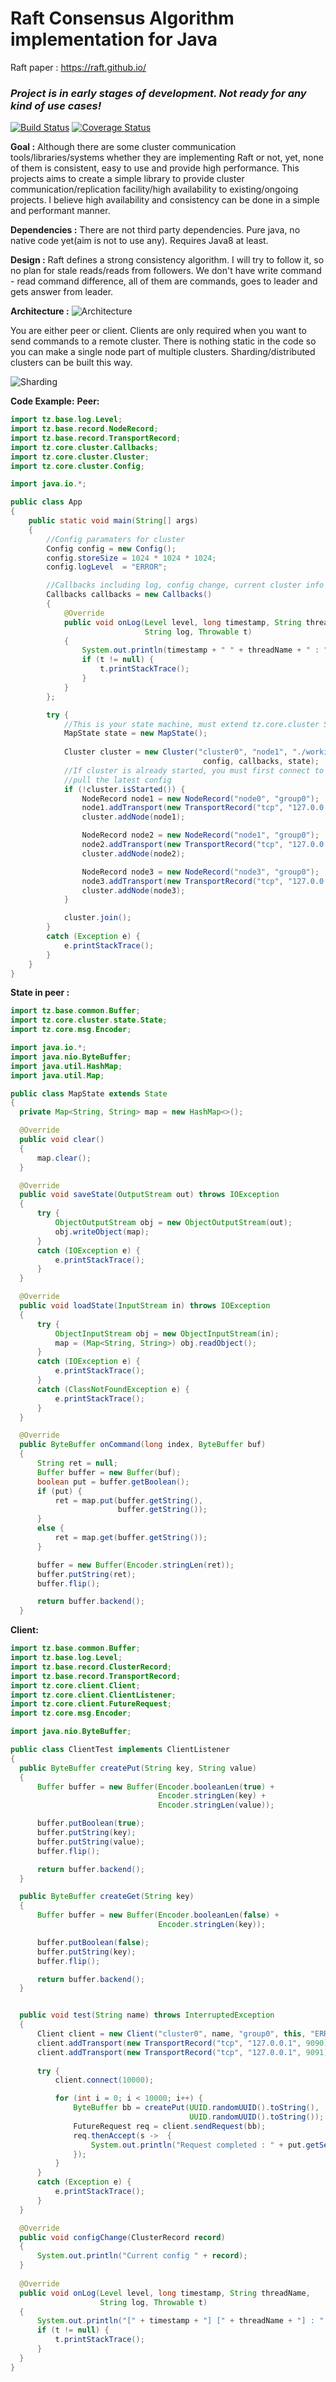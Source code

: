 # Raft Consensus Algorithm implementation for Java

Raft paper : https://raft.github.io/

### ***Project is in early stages of development. Not ready for any kind of use cases!***


[![Build Status](https://travis-ci.org/tezc/tzRaft.svg?branch=master)](https://travis-ci.org/tezc/tzRaft)
[![Coverage Status](https://coveralls.io/repos/github/tezc/tzraft/badge.svg?branch=master)](https://coveralls.io/github/tezc/tzraft?branch=master)

**Goal :** Although there are some cluster communication tools/libraries/systems whether they are implementing Raft or not, yet, 
none of them is consistent, easy to use and provide high performance. This projects aims to create a simple library to provide cluster communication/replication facility/high availability to existing/ongoing projects. I believe high availability and consistency can be done
in a simple and performant manner.

**Dependencies :** There are not third party dependencies. Pure java, no native code yet(aim is not to use any). Requires Java8 at least.

**Design :** Raft defines a strong consistency algorithm. I will try to follow it, so no plan for stale reads/reads from followers.
             We don't have write command - read command difference, all of them are commands, goes to leader and gets answer from leader.
             
**Architecture :**
![Architecture](docs/image/arch.jpg?raw=true "Architecture")


You are either peer or client. Clients are only required when you want to send commands to a remote cluster. There is nothing static in the code so you can make a single node part of multiple clusters. Sharding/distributed clusters can be built this way.

![Sharding](docs/image/shard.jpg?raw=true "Sharding")


**Code Example:**
**Peer:**
```Java
import tz.base.log.Level;
import tz.base.record.NodeRecord;
import tz.base.record.TransportRecord;
import tz.core.cluster.Callbacks;
import tz.core.cluster.Cluster;
import tz.core.cluster.Config;

import java.io.*;

public class App
{
    public static void main(String[] args)
    {
        //Config paramaters for cluster
        Config config = new Config();
        config.storeSize = 1024 * 1024 * 1024;
        config.logLevel  = "ERROR";

        //Callbacks including log, config change, current cluster info
        Callbacks callbacks = new Callbacks()
        {
            @Override
            public void onLog(Level level, long timestamp, String threadName,
                              String log, Throwable t)
            {
                System.out.println(timestamp + " " + threadName + " : " + log );
                if (t != null) {
                    t.printStackTrace();
                }
            }
        };

        try {
            //This is your state machine, must extend tz.core.cluster State
            MapState state = new MapState();
            
            Cluster cluster = new Cluster("cluster0", "node1", "./workingDir/", 
                                           config, callbacks, state);
            //If cluster is already started, you must first connect to cluster and
            //pull the latest config
            if (!cluster.isStarted()) {
                NodeRecord node1 = new NodeRecord("node0", "group0");
                node1.addTransport(new TransportRecord("tcp", "127.0.0.1", 9091));
                cluster.addNode(node1);

                NodeRecord node2 = new NodeRecord("node1", "group0");
                node2.addTransport(new TransportRecord("tcp", "127.0.0.1", 9092));
                cluster.addNode(node2);

                NodeRecord node3 = new NodeRecord("node3", "group0");
                node3.addTransport(new TransportRecord("tcp", "127.0.0.1", 9093));
                cluster.addNode(node3);
            }

            cluster.join();
        }
        catch (Exception e) {
            e.printStackTrace();
        }
    }
}
  ```
  
  **State in peer :**
  ```Java
import tz.base.common.Buffer;
import tz.core.cluster.state.State;
import tz.core.msg.Encoder;

import java.io.*;
import java.nio.ByteBuffer;
import java.util.HashMap;
import java.util.Map;

public class MapState extends State
{
    private Map<String, String> map = new HashMap<>();

    @Override
    public void clear()
    {
        map.clear();
    }

    @Override
    public void saveState(OutputStream out) throws IOException
    {
        try {
            ObjectOutputStream obj = new ObjectOutputStream(out);
            obj.writeObject(map);
        }
        catch (IOException e) {
            e.printStackTrace();
        }
    }

    @Override
    public void loadState(InputStream in) throws IOException
    {
        try {
            ObjectInputStream obj = new ObjectInputStream(in);
            map = (Map<String, String>) obj.readObject();
        }
        catch (IOException e) {
            e.printStackTrace();
        }
        catch (ClassNotFoundException e) {
            e.printStackTrace();
        }
    }

    @Override
    public ByteBuffer onCommand(long index, ByteBuffer buf)
    {
        String ret = null;
        Buffer buffer = new Buffer(buf);
        boolean put = buffer.getBoolean();
        if (put) {
            ret = map.put(buffer.getString(), 
                          buffer.getString());
        }
        else {
            ret = map.get(buffer.getString());
        }

        buffer = new Buffer(Encoder.stringLen(ret));
        buffer.putString(ret);
        buffer.flip();

        return buffer.backend();
    }
  ```
  
  **Client:**
  ```Java
import tz.base.common.Buffer;
import tz.base.log.Level;
import tz.base.record.ClusterRecord;
import tz.base.record.TransportRecord;
import tz.core.client.Client;
import tz.core.client.ClientListener;
import tz.core.client.FutureRequest;
import tz.core.msg.Encoder;

import java.nio.ByteBuffer;

public class ClientTest implements ClientListener
{
    public ByteBuffer createPut(String key, String value)
    {
        Buffer buffer = new Buffer(Encoder.booleanLen(true) +
                                   Encoder.stringLen(key) +
                                   Encoder.stringLen(value));

        buffer.putBoolean(true);
        buffer.putString(key);
        buffer.putString(value);
        buffer.flip();

        return buffer.backend();
    }

    public ByteBuffer createGet(String key)
    {
        Buffer buffer = new Buffer(Encoder.booleanLen(false) +
                                   Encoder.stringLen(key));

        buffer.putBoolean(false);
        buffer.putString(key);
        buffer.flip();

        return buffer.backend();
    }


    public void test(String name) throws InterruptedException
    {
        Client client = new Client("cluster0", name, "group0", this, "ERROR");
        client.addTransport(new TransportRecord("tcp", "127.0.0.1", 9090));
        client.addTransport(new TransportRecord("tcp", "127.0.0.1", 9091));
        
        try {
            client.connect(10000);

            for (int i = 0; i < 10000; i++) {
                ByteBuffer bb = createPut(UUID.randomUUID().toString(),
                                          UUID.randomUUID().toString());
                FutureRequest req = client.sendRequest(bb);
                req.thenAccept(s ->  {
                    System.out.println("Request completed : " + put.getSequence());
                });
            }
        }
        catch (Exception e) {
            e.printStackTrace();
        }
    }

    @Override
    public void configChange(ClusterRecord record)
    {
        System.out.println("Current config " + record);
    }
    
    @Override
    public void onLog(Level level, long timestamp, String threadName,
                      String log, Throwable t)
    {
        System.out.println("[" + timestamp + "] [" + threadName + "] : " + log );
        if (t != null) {
            t.printStackTrace();
        }
    }
}

  ```
